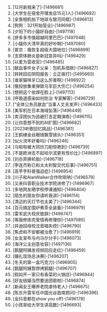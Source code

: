 
1. [12月新规来了]-[1496681]
1. [大学生在宿舍开理发店15元1人]-[1496692]
1. [全景相机拍下地球与银河同框]-[1496613]
1. [狗狗：321开始营业]-[1496987]
1. [夕阳下的小猫好自由]-[1497118]
1. [拼多多市值超越阿里巴巴]-[1497048]
1. [小猫你大清早真的好吵啊]-[1497080]
1. [普京：俄恢复超级大国地位]-[1496899]
1. [支原体肺炎是新冠变异吗]-[1496429]
1. [以爱为营收官]-[1496485]
1. [献血事件女子父亲：包机系借款]-[1496827]
1. [转转回应阴阳报告：立正挨打]-[1495660]
1. [谁家猫咪牙口这么厉害呀]-[1496922]
1. [俄投放集束弹致乌军巨大伤亡]-[1496254]
1. [想把这个妆焊在脸上]-[1497113]
1. [呼吸道感染如何防治 专家解答]-[1496729]
1. [“全体公务员献血”当事人丈夫发声]-[1496433]
1. [美军机在日本海域坠落]-[1496449]
1. [卖淫团伙为逃避打击定期演练]-[1496115]
1. [让你意想不到的AI扩图]-[1496682]
1. [2023听歌回忆挑战]-[1496381]
1. [王鹤棣金丝眼镜飘雪镜头]-[1496351]
1. [似火流年好看吗]-[1496248]
1. [乌啦啦被大同炒刀削惊艳到]-[1496739]
1. [不是欧洲去不起哈尔滨更有性价比]-[1496897]
1. [刘亦菲换轮胎]-[1496718]
1. [李连杰称已和太太利智交代后事]-[1496751]
1. [高芋芋科普强迫症]-[1496954]
1. [川子和AlanWalker合作吹唢呐]-[1496579]
1. [又来抖音职业技术学院进修了]-[1496967]
1. [多地网友晒学校停课通知]-[1496404]
1. [陌生的朋友你请听我讲]-[1496114]
1. [清迈的天灯节也太美了]-[1496344]
1. [百元搞定围炉煮茶全装备]-[1496979]
1. [雷军武大校庆致辞]-[1496747]
1. [等我修炼完爱情再修理你]-[1497085]
1. [井迪回母校沈音唱失控]-[1496790]
1. [焦虑和不安都被治愈了]-[1496919]
1. [女友宣布与内马尔分手]-[1496073]
1. [海洋公主创意妆容]-[1497136]
1. [鹅腿阿姨发视频回应走红]-[1496459]
1. [婚礼现场总决赛]-[1496207]
1. [冬天的第一盒巧克力]-[1496905]
1. [鹅腿阿姨暂停烤鹅腿]-[1496707]
1. [假如开一家只有香菜的火锅店]-[1496944]
1. [好友结婚当然要送团扇啦]-[1496874]
1. [新闻女王曝养老院虐待老人]-[1496675]
1. [陈东升雷军任中国光谷首席顾问]-[1496396]
1. [全抖音都在show you off]-[1496178]
1. [小孩哥给大学生讲高数]-[1496693]